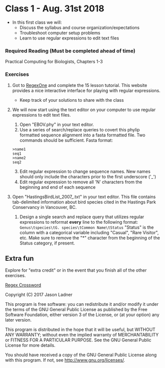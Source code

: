 # Class 1 - Aug. 31st 2018
- In this first class we will:
    - Discuss the syllabus and course organization/expectations
    - Troubleshoot computer setup problems
    - Learn to use regular expressions to edit text files

### Required Reading (**Must be completed ahead of time**)
Practical Computing for Biologists, Chapters 1-3

### Exercises

1. Got to [RegexOne](https://regexone.com/) and complete the 15 lesson tutorial. This website provides a nice interactive interface for playing with regular expressions.
    - Keep track of your solutions to share with the class

2. We will now start using the text editor on your computer to use regular expressions to edit text files. 
    1. Open "EBOV.phy" in your text editor.
    2. Use a series of search/replace queries to covert this phylip formatted sequence alignment into a fasta formatted file. Two commands should be sufficient. Fasta format:
     ```
     >name1
     seq1
     >name2
     seq2
     ```
    
    3. Edit regular expression to change sequence names. New names should only include the characters prior to the first underscore ('_')
    4. Edit regular expression to remove all 'N' characters from the beginning and end of each sequence

4. Open "HastingsBirdList\_2007\_.txt" in your text editor. This file contains tab-delimited information about bird species cited in the Hastings Park Conservancy in Vancouver, BC.
    1. Design a single search and replace query that utilizes regular expressions to reformat **every** line to the following format:
    ```Genus\tspecies\tG. species\tCommon Name\tStatus```
    "Status" is the column with a categorical variable including "Casual", "Rare Visitor", etc. Make sure to remove the "*" character from the beginning of the Status category, if present. 

## Extra fun

Explore for "extra credit" or in the event that you finish all of the other exercises.

[Regex Crossword](https://regexcrossword.com/)

Copyright (C) 2017  Jason Ladner

This program is free software: you can redistribute it and/or modify
it under the terms of the GNU General Public License as published by
the Free Software Foundation, either version 3 of the License, or
(at your option) any later version.

This program is distributed in the hope that it will be useful,
but WITHOUT ANY WARRANTY; without even the implied warranty of
MERCHANTABILITY or FITNESS FOR A PARTICULAR PURPOSE.  See the
GNU General Public License for more details.

You should have received a copy of the GNU General Public License
along with this program.  If not, see <http://www.gnu.org/licenses/>.



